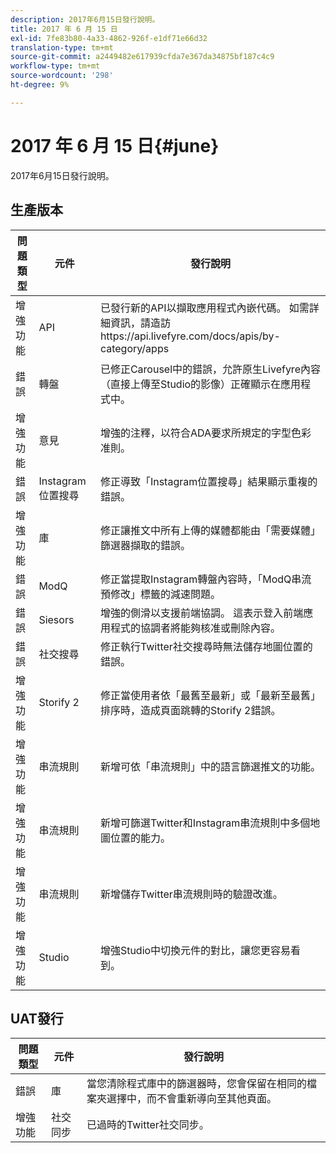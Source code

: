 ```yaml
---
description: 2017年6月15日發行說明。
title: 2017 年 6 月 15 日
exl-id: 7fe83b80-4a33-4862-926f-e1df71e66d32
translation-type: tm+mt
source-git-commit: a2449482e617939cfda7e367da34875bf187c4c9
workflow-type: tm+mt
source-wordcount: '298'
ht-degree: 9%

---
```


# 2017 年 6 月 15 日{#june}

2017年6月15日發行說明。

## 生產版本

| **問題類型** | **元件** | **發行說明** |
|---|---|---|
| 增強功能 | API | 已發行新的API以擷取應用程式內嵌代碼。 如需詳細資訊，請造訪https://api.livefyre.com/docs/apis/by-category/apps |
| 錯誤 | 轉盤 | 已修正Carousel中的錯誤，允許原生Livefyre內容（直接上傳至Studio的影像）正確顯示在應用程式中。 |
| 增強功能 | 意見 | 增強的注釋，以符合ADA要求所規定的字型色彩准則。 |
| 錯誤 | Instagram位置搜尋 | 修正導致「Instagram位置搜尋」結果顯示重複的錯誤。 |
| 增強功能 | 庫 | 修正讓推文中所有上傳的媒體都能由「需要媒體」篩選器擷取的錯誤。 |
| 錯誤 | ModQ | 修正當提取Instagram轉盤內容時，「ModQ串流預修改」標籤的減速問題。 |
| 錯誤 | Siesors | 增強的側滑以支援前端協調。 這表示登入前端應用程式的協調者將能夠核准或刪除內容。 |
| 錯誤 | 社交搜尋 | 修正執行Twitter社交搜尋時無法儲存地圖位置的錯誤。 |
| 增強功能 | Storify 2 | 修正當使用者依「最舊至最新」或「最新至最舊」排序時，造成頁面跳轉的Storify 2錯誤。 |
| 增強功能 | 串流規則 | 新增可依「串流規則」中的語言篩選推文的功能。 |
| 增強功能 | 串流規則 | 新增可篩選Twitter和Instagram串流規則中多個地圖位置的能力。 |
| 增強功能 | 串流規則 | 新增儲存Twitter串流規則時的驗證改進。 |
| 增強功能 | Studio | 增強Studio中切換元件的對比，讓您更容易看到。 |

## UAT發行

| **問題類型** | **元件** | **發行說明** |
|---|---|---|
| 錯誤 | 庫 | 當您清除程式庫中的篩選器時，您會保留在相同的檔案夾選擇中，而不會重新導向至其他頁面。 |
| 增強功能 | 社交同步 | 已過時的Twitter社交同步。 |
